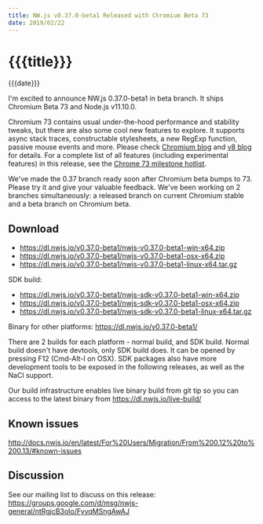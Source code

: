 ```yaml
---
title: NW.js v0.37.0-beta1 Released with Chromium Beta 73
date: 2019/02/22
---
```

# {{{title}}}
{{{date}}}

I'm excited to announce NW.js 0.37.0-beta1 in beta branch. It ships Chromium Beta 73 and Node.js v11.10.0.

Chromium 73 contains usual under-the-hood performance and stability tweaks, but there are also some cool new features to explore. It supports async stack traces, constructable stylesheets, a new RegExp function, passive mouse events and more. Please check [Chromium blog](https://blog.chromium.org/2019/02/chrome-73-beta-constructable.html) and [v8 blog](https://v8.dev/blog/v8-release-73) for details. For a complete list of all features (including experimental features) in this release, see the [Chrome 73 milestone hotlist](https://www.chromestatus.com/features#milestone=73).

We've made the 0.37 branch ready soon after Chromium beta bumps to 73. Please try it and give your valuable feedback. We've been working on 2 branches simultaneously: a released branch on current Chromium stable and a beta branch on Chromium beta.

## Download 

* https://dl.nwjs.io/v0.37.0-beta1/nwjs-v0.37.0-beta1-win-x64.zip 
* https://dl.nwjs.io/v0.37.0-beta1/nwjs-v0.37.0-beta1-osx-x64.zip 
* https://dl.nwjs.io/v0.37.0-beta1/nwjs-v0.37.0-beta1-linux-x64.tar.gz 

SDK build: 
* https://dl.nwjs.io/v0.37.0-beta1/nwjs-sdk-v0.37.0-beta1-win-x64.zip 
* https://dl.nwjs.io/v0.37.0-beta1/nwjs-sdk-v0.37.0-beta1-osx-x64.zip 
* https://dl.nwjs.io/v0.37.0-beta1/nwjs-sdk-v0.37.0-beta1-linux-x64.tar.gz 

Binary for other platforms: https://dl.nwjs.io/v0.37.0-beta1/ 

There are 2 builds for each platform - normal build, and SDK build. Normal build doesn't have devtools, only SDK build does. lt can be opened by pressing F12 (Cmd-Alt-I on OSX). SDK packages also have more development tools to be exposed in the following releases, as well as the NaCl support.

Our build infrastructure enables live binary build from git tip so you can access to the latest binary from https://dl.nwjs.io/live-build/ 

## Known issues 

http://docs.nwjs.io/en/latest/For%20Users/Migration/From%200.12%20to%200.13/#known-issues

## Discussion

See our mailing list to discuss on this release: https://groups.google.com/d/msg/nwjs-general/ntRgjcB3oIo/FyvqMSngAwAJ
